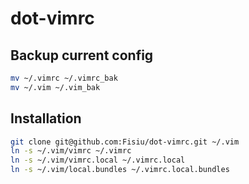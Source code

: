 # dot-vimrc

## Backup current config
```bash
mv ~/.vimrc ~/.vimrc_bak
mv ~/.vim ~/.vim_bak
```

## Installation
```bash
git clone git@github.com:Fisiu/dot-vimrc.git ~/.vim
ln -s ~/.vim/vimrc ~/.vimrc
ln -s ~/.vim/vimrc.local ~/.vimrc.local
ln -s ~/.vim/local.bundles ~/.vimrc.local.bundles
```

